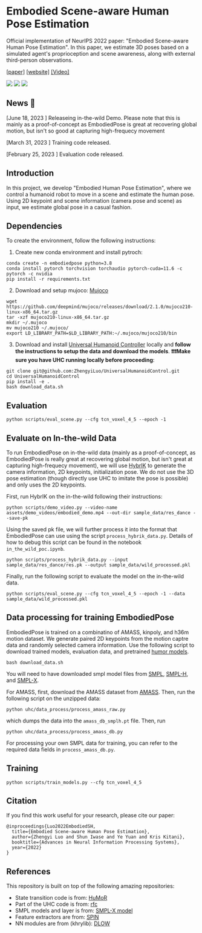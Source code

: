
# Embodied Scene-aware Human Pose Estimation

Official implementation of NeurIPS 2022 paper: "Embodied Scene-aware Human Pose Estimation". In this paper, we estimate 3D poses based on a simulated agent's proprioception and scene awareness, along with external third-person observations.

[[paper]](https://arxiv.org/abs/2206.09106) [[website]](https://zhengyiluo.github.io/projects/embodied_pose/) [[Video]](https://www.youtube.com/watch?v=8Ae0xzqAtm8)

<div float="center">
    <img src="assets/gif/wild_demo1.gif" />
    <img src="assets/gif/wild_demo2.gif" />
  <img src="assets/gif/teaser.gif" />
</div>

## News 🚩


[June 18, 2023 ] Releaseing in-the-wild Demo. Please note that this is mainly as a proof-of-concept as EmbodiedPose is great at recovering global motion, but isn't so good at capturing high-frequecy movement

[March 31, 2023 ] Training code released.

[February 25, 2023 ] Evaluation code released.


## Introduction
In this project, we develop "Embodied Human Pose Estimation", where we control a humanoid robot to move in a scene and estimate the human pose. Using 2D keypoint and scene information (camera pose and scene) as input, we estimate global pose in a casual fashion.

## Dependencies

To create the environment, follow the following instructions: 

1. Create new conda environment and install pytroch:
```
conda create -n embodiedpose python=3.8
conda install pytorch torchvision torchaudio pytorch-cuda=11.6 -c pytorch -c nvidia
pip install -r requirements.txt
```

2. Download and setup mujoco: [Mujoco](http://www.mujoco.org/)
```
wget https://github.com/deepmind/mujoco/releases/download/2.1.0/mujoco210-linux-x86_64.tar.gz
tar -xzf mujoco210-linux-x86_64.tar.gz
mkdir ~/.mujoco
mv mujoco210 ~/.mujoco/
export LD_LIBRARY_PATH=$LD_LIBRARY_PATH:~/.mujoco/mujoco210/bin
```

3. Download and install [Universal Humanoid Controller]([url](https://github.com/ZhengyiLuo/UniversalHumanoidControl)) locally and **follow the instructions to setup the data and download the models**. **❗️❗️❗️Make sure you have UHC running locally before proceeding**:

```
git clone git@github.com:ZhengyiLuo/UniversalHumanoidControl.git 
cd UniversalHumanoidControl
pip install -e .
bash download_data.sh
```

## Evaluation 
```
python scripts/eval_scene.py --cfg tcn_voxel_4_5 --epoch -1
```

## Evaluate on In-the-wild Data 

To run EmbodiedPose on in-the-wild data (mainly as a proof-of-concept, as EmbodiedPose is really great at recovering global motion, but isn't great at capturing high-frequecy movement), we will use [HybrIK](https://github.com/Jeff-sjtu/HybrIK) to generate the camera information, 2D keypoints, initialization pose. We do not use the 3D pose estimation (though directly use UHC to imitate the pose is possible) and only uses the 2D keypoints. 

First, run HybrIK on the in-the-wild following their instructions:

```
python scripts/demo_video.py --video-name assets/demo_videos/embodied_demo.mp4 --out-dir sample_data/res_dance --save-pk 
```

Using the saved pk file, we will further process it into the format that EmbodiedPose can use using the script `process_hybrik_data.py`. Details of how to debug this script can be found in the notebook `in_the_wild_poc.ipynb`. 


```
python scripts/process_hybrik_data.py --input sample_data/res_dance/res.pk --output sample_data/wild_processed.pkl
```

Finally, run the following script to evaluate the model on the in-the-wild data. 
```
python scripts/eval_scene.py --cfg tcn_voxel_4_5 --epoch -1 --data sample_data/wild_processed.pkl
```




## Data processing for training EmbodiedPose

EmbodiedPose is trained on a combinatino of AMASS, kinpoly, and h36m motion dataset. We generate paired 2D keypoints from the motion captre data and randomly selected camera information. 
Use the following script to download trained models, evaluation data, and pretrained [humor models](https://github.com/davrempe/humor/blob/main/get_ckpt.sh).

```
bash download_data.sh
```

You will need to have downloaded smpl model files from [SMPL](https://smpl.is.tue.mpg.de/), [SMPL-H](https://smpl.is.tue.mpg.de/downloads), and [SMPL-X](https://smpl-x.is.tue.mpg.de/downloads).

For AMASS, first, download the AMASS dataset from [AMASS](https://amass.is.tue.mpg.de/). Then, run the following script on the unzipped data:
 

```
python uhc/data_process/process_amass_raw.py
```

which dumps the data into the `amass_db_smplh.pt` file. Then, run 

```
python uhc/data_process/process_amass_db.py
```

For processing your own SMPL data for training, you can refer to the required data fields in `process_amass_db.py`. 



## Training

```
python scripts/train_models.py --cfg tcn_voxel_4_5 
```

## Citation
If you find this work useful for your research, please cite our paper:
```
@inproceedings{Luo2022EmbodiedSH,
  title={Embodied Scene-aware Human Pose Estimation},
  author={Zhengyi Luo and Shun Iwase and Ye Yuan and Kris Kitani},
  booktitle={Advances in Neural Information Processing Systems},
  year={2022}
}
```

## References
This repository is built on top of the following amazing repositories:
* State transition code is from: [HuMoR](https://github.com/davrempe/humor)
* Part of the UHC code is from: [rfc](https://github.com/Khrylx/RFC)
* SMPL models and layer is from: [SMPL-X model](https://github.com/vchoutas/smplx)
* Feature extractors are from: [SPIN](https://github.com/nkolot/SPIN)
* NN modules are from (khrylib): [DLOW](https://github.com/Khrylx/DLow)



